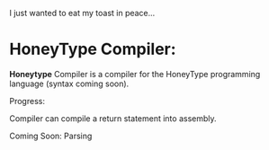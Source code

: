  I just wanted to eat my toast in peace...


# HoneyType Compiler:

**Honeytype** Compiler is a compiler for the HoneyType programming language (syntax coming soon).

Progress:

Compiler can compile a return statement into assembly.

Coming Soon:
Parsing
